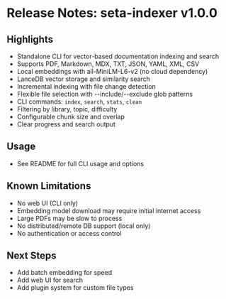 # Release Notes: seta-indexer v1.0.0

## Highlights

- Standalone CLI for vector-based documentation indexing and search
- Supports PDF, Markdown, MDX, TXT, JSON, YAML, XML, CSV
- Local embeddings with all-MiniLM-L6-v2 (no cloud dependency)
- LanceDB vector storage and similarity search
- Incremental indexing with file change detection
- Flexible file selection with --include/--exclude glob patterns
- CLI commands: `index`, `search`, `stats`, `clean`
- Filtering by library, topic, difficulty
- Configurable chunk size and overlap
- Clear progress and search output

## Usage

- See README for full CLI usage and options

## Known Limitations

- No web UI (CLI only)
- Embedding model download may require initial internet access
- Large PDFs may be slow to process
- No distributed/remote DB support (local only)
- No authentication or access control

## Next Steps

- Add batch embedding for speed
- Add web UI for search
- Add plugin system for custom file types
